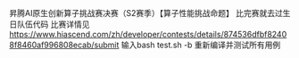 昇腾AI原生创新算子挑战赛决赛（S2赛季）【算子性能挑战命题】 比完赛就去过生日队伍代码
比赛详情见 https://www.hiascend.com/zh/developer/contests/details/874536dfbf82408f8460af996808ecab/submit
输入bash test.sh -b 重新编译并测试所有用例
